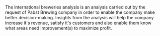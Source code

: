 The international breweries analysis is an analysis carried out by the request of Pabst Brewing company in order to enable the company make better decision-making.
Insights from the analysis will help the company increase it's revenue, satisfy it's customers and also enable them know what areas need improvement(s) to maximize profit.
